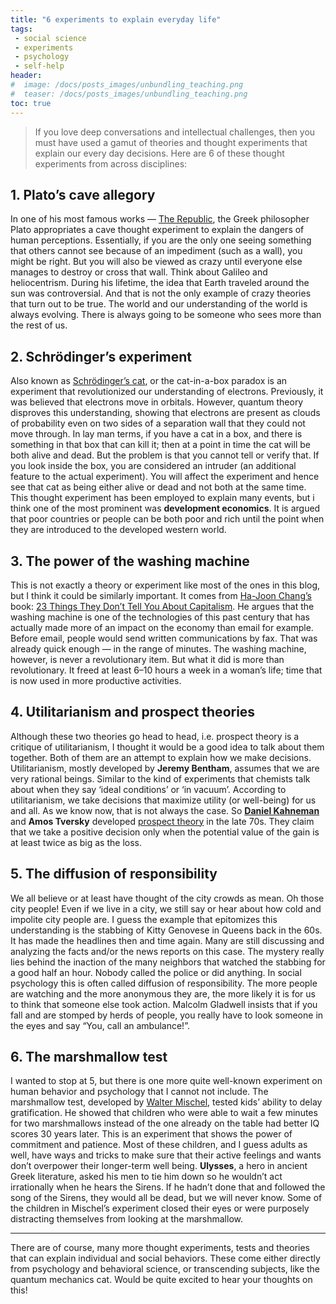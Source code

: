 ```yaml
---
title: "6 experiments to explain everyday life"
tags:
 - social science
 - experiments
 - psychology
 - self-help
header:
#  image: /docs/posts_images/unbundling_teaching.png
#  teaser: /docs/posts_images/unbundling_teaching.png
toc: true
---   
```

    
> If you love deep conversations and intellectual challenges, then you must have used a gamut of theories and thought experiments that explain our every day decisions. Here are 6 of these thought experiments from across disciplines:

## 1. Plato’s cave allegory

In one of his most famous works — [The Republic](http://classics.mit.edu/Plato/republic.html), the Greek philosopher Plato appropriates a cave thought experiment to explain the dangers of human perceptions. Essentially, if you are the only one seeing something that others cannot see because of an impediment (such as a wall), you might be right. But you will also be viewed as crazy until everyone else manages to destroy or cross that wall. Think about Galileo and heliocentrism. During his lifetime, the idea that Earth traveled around the sun was controversial. And that is not the only example of crazy theories that turn out to be true. The world and our understanding of the world is always evolving. There is always going to be someone who sees more than the rest of us.

## 2. Schrödinger’s experiment

Also known as [Schrödinger’s cat](http://news.nationalgeographic.com/news/2013/08/130812-physics-schrodinger-erwin-google-doodle-cat-paradox-science/), or the cat-in-a-box paradox is an experiment that revolutionized our understanding of electrons. Previously, it was believed that electrons move in orbitals. However, quantum theory disproves this understanding, showing that electrons are present as clouds of probability even on two sides of a separation wall that they could not move through. In lay man terms, if you have a cat in a box, and there is something in that box that can kill it; then at a point in time the cat will be both alive and dead. But the problem is that you cannot tell or verify that. If you look inside the box, you are considered an intruder (an additional feature to the actual experiment). You will affect the experiment and hence see that cat as being either alive or dead and not both at the same time. This thought experiment has been employed to explain many events, but i think one of the most prominent was **development economics**. It is argued that poor countries or people can be both poor and rich until the point when they are introduced to the developed western world.

## 3. The power of the washing machine

This is not exactly a theory or experiment like most of the ones in this blog, but I think it could be similarly important. It comes from [Ha-Joon Chang’s](http://hajoonchang.net/) book: [23 Things They Don’t Tell You About Capitalism](https://www.goodreads.com/book/show/8913542-23-things-they-don-t-tell-you-about-capitalism?from_search=true&search_version=service). He argues that the washing machine is one of the technologies of this past century that has actually made more of an impact on the economy than email for example. Before email, people would send written communications by fax. That was already quick enough — in the range of minutes. The washing machine, however, is never a revolutionary item. But what it did is more than revolutionary. It freed at least 6–10 hours a week in a woman’s life; time that is now used in more productive activities.

## 4. Utilitarianism and prospect theories

Although these two theories go head to head, i.e. prospect theory is a critique of utilitarianism, I thought it would be a good idea to talk about them together. Both of them are an attempt to explain how we make decisions. Utilitarianism, mostly developed by **Jeremy Bentham**, assumes that we are very rational beings. Similar to the kind of experiments that chemists talk about when they say ‘ideal conditions’ or ‘in vacuum’. According to utilitarianism, we take decisions that maximize utility (or well-being) for us and all. As we know now, that is not always the case. So **[Daniel Kahneman](https://kahneman.socialpsychology.org/)** and **Amos Tversky** developed [prospect theory](http://www.jstor.org/stable/1914185?origin=crossref&seq=1#page_scan_tab_contents) in the late 70s. They claim that we take a positive decision only when the potential value of the gain is at least twice as big as the loss.

## 5. The diffusion of responsibility

We all believe or at least have thought of the city crowds as mean. Oh those city people! Even if we live in a city, we still say or hear about how cold and impolite city people are. I guess the example that epitomizes this understanding is the stabbing of Kitty Genovese in Queens back in the 60s. It has made the headlines then and time again. Many are still discussing and analyzing the facts and/or the news reports on this case. The mystery really lies behind the inaction of the many neighbors that watched the stabbing for a good half an hour. Nobody called the police or did anything. In social psychology this is often called diffusion of responsibility. The more people are watching and the more anonymous they are, the more likely it is for us to think that someone else took action. Malcolm Gladwell insists that if you fall and are stomped by herds of people, you really have to look someone in the eyes and say “You, call an ambulance!”.

## 6. The marshmallow test

I wanted to stop at 5, but there is one more quite well-known experiment on human behavior and psychology that I cannot not include. The marshmallow test, developed by [Walter Mischel](http://www.columbia.edu/cu/psychology/indiv_pages/mischel/Walter_Mischel.html), tested kids’ ability to delay gratification. He showed that children who were able to wait a few minutes for two marshmallows instead of the one already on the table had better IQ scores 30 years later. This is an experiment that shows the power of commitment and patience. Most of these children, and I guess adults as well, have ways and tricks to make sure that their active feelings and wants don’t overpower their longer-term well being. **Ulysses**, a hero in ancient Greek literature, asked his men to tie him down so he wouldn’t act irrationally when he hears the Sirens. If he hadn’t done that and followed the song of the Sirens, they would all be dead, but we will never know. Some of the children in Mischel’s experiment closed their eyes or were purposely distracting themselves from looking at the marshmallow.

***

There are of course, many more thought experiments, tests and theories that can explain individual and social behaviors. These come either directly from psychology and behavioral science, or transcending subjects, like the quantum mechanics cat. Would be quite excited to hear your thoughts on this!